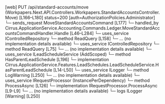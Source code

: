 [web] PUT /api/standard-accounts/move  (Workpapers.Next.API.Controllers.Workpapers.StandardAccountsController.Move)  [L166–L180] status=200 [auth=AuthorizationPolicies.Administrator]
  └─ sends_request MoveStandardAccountsCommand [L177]
    └─ handled_by Cirrus.ApplicationService.Accounting.Commands.Ledger.MoveStandardAccountsCommandHandler.Handle [L46–L284]
      └─ uses_service IControlledRepository<MasterAccount>
        └─ method ReadQuery [L158]
          └─ ... (no implementation details available)
      └─ uses_service IControlledRepository<StandardAccount>
        └─ method ReadQuery [L75]
          └─ ... (no implementation details available)
      └─ uses_service ILeadScheduleService (AddScoped)
        └─ method HasParentLeadSchedule [L196]
          └─ implementation Cirrus.ApplicationService.Features.LeadSchedules.LeadScheduleService.HasParentLeadSchedule [L14-L50]
      └─ uses_service ILogger
        └─ method LogWarning [L250]
          └─ ... (no implementation details available)
      └─ uses_service IRequestProcessor (InstancePerDependency)
        └─ method ProcessAsync [L126]
          └─ implementation IRequestProcessor.ProcessAsync [L9-L9]
          └─ ... (no implementation details available)
      └─ logs ILogger [Warning] [L250]


